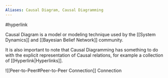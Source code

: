 ```yaml
---
Aliases: Causal Diagram, Causal Diagramming
---
```


#hyperlink

Causal Diagram is a model or modeling technique used by the [[System Dynamics]] and [[Bayesian Belief Network]] community.

It is also important to note that Causal Diagramming has something to do with the explicit representation of Causal relations, for example a collection of [[Hyperlink|Hyperlinks]].

![[Peer-to-Peer#Peer-to-Peer Connection]] Connection
